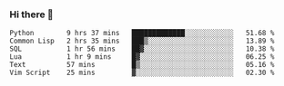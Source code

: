 ### Hi there 👋

<!--
**gustavkrist/gustavkrist** is a ✨ _special_ ✨ repository because its `README.md` (this file) appears on your GitHub profile.

Here are some ideas to get you started:

- 🔭 I’m currently working on ...
- 🌱 I’m currently learning ...
- 👯 I’m looking to collaborate on ...
- 🤔 I’m looking for help with ...
- 💬 Ask me about ...
- 📫 How to reach me: ...
- 😄 Pronouns: ...
- ⚡ Fun fact: ...
-->

<!--START_SECTION:waka-->

```text
Python        9 hrs 37 mins   █████████████░░░░░░░░░░░░   51.68 %
Common Lisp   2 hrs 35 mins   ███▒░░░░░░░░░░░░░░░░░░░░░   13.89 %
SQL           1 hr 56 mins    ██▓░░░░░░░░░░░░░░░░░░░░░░   10.38 %
Lua           1 hr 9 mins     █▓░░░░░░░░░░░░░░░░░░░░░░░   06.25 %
Text          57 mins         █▒░░░░░░░░░░░░░░░░░░░░░░░   05.16 %
Vim Script    25 mins         ▓░░░░░░░░░░░░░░░░░░░░░░░░   02.30 %
```

<!--END_SECTION:waka-->
